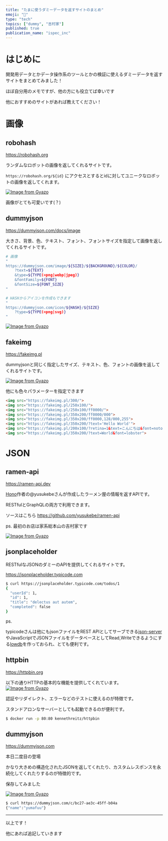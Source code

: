 ```yaml
---
title: "たまに使うダミーデータを返すサイトのまとめ"
emoji: "🤖"
type: "tech"
topics: ["dummy", "吉村家"]
published: true
publication_name: "ispec_inc"
---
```


# はじめに

開発用データとかデータ操作系のツールとかの検証に使えるダミーデータを返すサイトをまとめてみました！

ほぼ自分用のメモですが、他の方にも役立てば幸いです

他におすすめのサイトがあれば教えてください！

# 画像

## robohash

https://robohash.org

ランダムなロボットの画像を返してくれるサイトです。

`https://robohash.org/${id}` にアクセスとするとidに対してユニークなロボットの画像を返してくれます。

[![Image from Gyazo](https://i.gyazo.com/2982c8e4add1274025636d043f56bfe6.png)](https://gyazo.com/2982c8e4add1274025636d043f56bfe6)

画像がとても可愛いです(？)

## dummyjson

https://dummyjson.com/docs/image

大きさ、背景、色、テキスト、フォント、フォントサイズを指定して画像を返してくれるサイトです。



```bash
# 画像
"
https://dummyjson.com/image/${SIZE}/${BACKGROUND}/${COLOR}/
    ?text=${TEXT}
    &type=${TYPE(=png|webp|jpeg)}
    &fontFamily=${FONT}
    &fontSize=${FONT_SIZE}
"

# HASHからアイコンを作成もできます
"
https://dummyjson.com/icon/${HASH}/${SIZE}
    ?type=${TYPE(=png|svg)}
"
```

[![Image from Gyazo](https://i.gyazo.com/c111c1cdc1dda2be7e29eb7e035b1de7.png)](https://gyazo.com/c111c1cdc1dda2be7e29eb7e035b1de7)


## fakeimg

https://fakeimg.pl

dummyjsonと同じく指定したサイズ、テキスト、色、フォントの画像を返してくれるサイトです。

[![Image from Gyazo](https://i.gyazo.com/1be8e02a27bb3cfb3d852b7f85ab2208.png)](https://gyazo.com/1be8e02a27bb3cfb3d852b7f85ab2208)

他にも色々パラメーターを指定できます
```html
<img src="https://fakeimg.pl/300/">
<img src="https://fakeimg.pl/250x100/">
<img src="https://fakeimg.pl/250x100/ff0000/">
<img src="https://fakeimg.pl/350x200/ff0000/000">
<img src="https://fakeimg.pl/350x200/ff0000,128/000,255">
<img src="https://fakeimg.pl/350x200/?text='Hello World'">
<img src="https://fakeimg.pl/200x100/?retina=1&text=こんにちは&font=noto">
<img src="https://fakeimg.pl/350x200/?text=World&font=lobster">
```


# JSON

## ramen-api

https://ramen-api.dev

[Hono](https://hono.dev)作者の@yusukebeさんが作成したラーメン屋の情報を返すAPIです。

RESTfulとGraphQLの両方で利用できます。

ソースはこちら
https://github.com/yusukebe/ramen-api

ps.
最初のお店は家系総本山の吉村家です

[![Image from Gyazo](https://i.gyazo.com/f62870a450c0e4c0d72be904be37fa22.jpg)](https://gyazo.com/f62870a450c0e4c0d72be904be37fa22)

## jsonplaceholder

RESTfulなJSONのダミーのAPIを提供してくれるサイトです。

https://jsonplaceholder.typicode.com

```bash
$ curl https://jsonplaceholder.typicode.com/todos/1
{
  "userId": 1,
  "id": 1,
  "title": "delectus aut autem",
  "completed": false
}
```

ps.

typicodeさんは他にもjsonファイルをREST APIとしてサーブできる[json-server](https://github.com/typicode/json-server)やJavaScriptでJSONファイルをデータベースとしてRead,Writeできるようにする[lowdb](https://github.com/typicode/lowdb)を作っておられ、とても便利です。

## httpbin

https://httpbin.org

以下の通りHTTPの基本的な機能を提供してくれています。
[![Image from Gyazo](https://i.gyazo.com/34592dab18cf746b36c8d6d32659e9cc.png)](https://gyazo.com/34592dab18cf746b36c8d6d32659e9cc)

認証やリダイレクト、エラーなどのテストに使えるのが特徴です。

スタンドアロンなサーバーとしても起動できるのが便利です。

```bash
$ docker run -p 80:80 kennethreitz/httpbin
```

## dummyjson

https://dummyjson.com

本日二度目の登場

かなり大きめの構造化されたJSONを返してくれたり、カスタムレスポンスを永続化してくれたりするのが特徴的です。

保存してみました

[![Image from Gyazo](https://i.gyazo.com/e9405a8f0181d427e7ee62c711654a69.png)](https://gyazo.com/e9405a8f0181d427e7ee62c711654a69)

```bash
$ curl https://dummyjson.com/c/bc27-ae3c-45ff-b04a
{"name":"yumafuu"}
```

---

以上です！

他にあれば追記していきます
